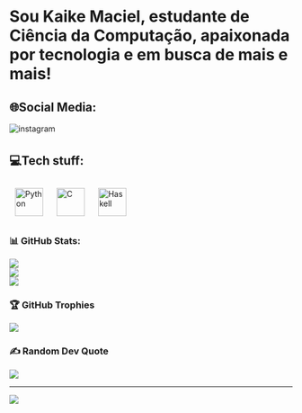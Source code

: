 <h1>
Sou Kaike Maciel, estudante de Ciência da Computação, apaixonada por tecnologia e em busca de mais e mais!
</h1>

<h2>🌐Social Media:</h2>

<div align="center>
<a href= "https://instagram.com/k.m4ciel_" target ="_blank">
<img src=https://img.shields.io/badge/instagram-%23000000.svg?&style=for-the-badge&logo=instagram&logoColor=white alt=instagram style="margin-bottom: 5px;" />
</a>
</div>

<h2>💻Tech stuff:</h2>

<div align= "center>
<a href="https://www.python.org/" target="_blank"><img style="margin: 10px" src="https://profilinator.rishav.dev/skills-assets/python-original.svg" alt="Python" height="50" /></a>
<a href="https://www.cprogramming.com/" target="_blank"><img style="margin: 10px" src="https://profilinator.rishav.dev/skills-assets/c-original.svg" alt="C" height="50" /></a> 
<a href="https://www.haskell.org/" target="_blank"><img style="margin: 10px" src="https://profilinator.rishav.dev/skills-assets/haskell.png" alt="Haskell" height="50" /></a>  

### 📊 GitHub Stats:
![](https://github-readme-stats.vercel.app/api?username=kaikermaciel&theme=tokyonight&hide_border=true&include_all_commits=false&count_private=false)<br/>
![](https://github-readme-streak-stats.herokuapp.com/?user=kaikermaciel&theme=tokyonight&hide_border=true)<br/>
![](https://github-readme-stats.vercel.app/api/top-langs/?username=kaikermaciel&theme=tokyonight&hide_border=true&include_all_commits=false&count_private=false&layout=compact)

### 🏆 GitHub Trophies
![](https://github-profile-trophy.vercel.app/?username=kaikermaciel&theme=tokyonight&no-frame=false&no-bg=true&margin-w=4)

### ✍️ Random Dev Quote
![](https://quotes-github-readme.vercel.app/api?type=vetical&theme=tokyonight)

---
[![](https://visitcount.itsvg.in/api?id=kaikermaciel&icon=9&color=11)](https://visitcount.itsvg.in)

<!-- Proudly created with GPRM ( https://gprm.itsvg.in ) -->
